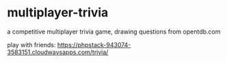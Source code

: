 # multiplayer-trivia
a competitive multiplayer trivia game, drawing questions from opentdb.com

play with friends: https://phpstack-943074-3583151.cloudwaysapps.com/trivia/

